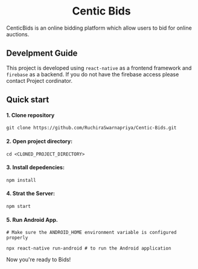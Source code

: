 <h1 align="center">Centic Bids</h1>

CenticBids is an online bidding platform which allow users to bid for online auctions.

## Develpment Guide

This project is developed using `react-native` as a frontend framework and `firebase` as a backend. If you do not have the firebase access please contact Project cordinator.

## Quick start

#### 1. Clone repository

 ```command
git clone https://github.com/RuchiraSwarnapriya/Centic-Bids.git
```
#### 2.  Open project directory:

```command
cd <CLONED_PROJECT_DIRECTORY>
```
#### 3.  Install depedencies:

```command
npm install
```
#### 4.  Strat the Server:

```command
npm start
```
#### 5. Run Android App.

```command
# Make sure the ANDROID_HOME environment variable is configured properly

npx react-native run-android # to run the Android application
```

Now you're ready to Bids!
